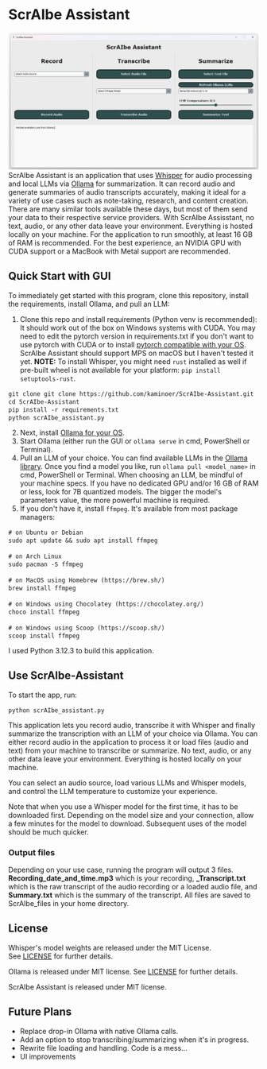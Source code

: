 # ScrAIbe Assistant
![Cover Photo](/misc/cover.png)
ScrAIbe Assistant is an application that uses [Whisper](https://github.com/openai/whisper) for audio processing and local LLMs via [Ollama](https://ollama.com/) for summarization. It can record audio and generate summaries of audio transcripts accurately, making it ideal for a variety of use cases such as note-taking, research, and content creation. There are many similar tools available these days, but most of them send your data to their respective service providers. With ScrAIbe Assisstant, no text, audio, or any other data leave your environment. Everything is hosted locally on your machine. For the application to run smoothly, at least 16 GB of RAM is recommended. For the best experience, an NVIDIA GPU with CUDA support or a MacBook with Metal support are recommended.

## Quick Start with GUI

To immediately get started with this program, clone this repository, install the requirements, install Ollama, and pull an LLM:

1. Clone this repo and install requirements (Python venv is recommended):
   It should work out of the box on Windows systems with CUDA. You may need to edit the pytorch version in requirements.txt if you don't want to use pytorch with CUDA or to install [pytorch compatible with your OS](https://pytorch.org/get-started/locally/). ScrAIbe Assistant should support MPS on macOS but I haven't tested it yet.
   **NOTE:** To install Whisper, you might need `rust` installed as well if pre-built wheel is not available for your platform: `pip install setuptools-rust`.
   
```shell
git clone git clone https://github.com/kaminoer/ScrAIbe-Assistant.git
cd ScrAIbe-Assistant
pip install -r requirements.txt
python scrAIbe_assistant.py
```

2. Next, install [Ollama for your OS](https://ollama.com/download).
3. Start Ollama (either run the GUI or `ollama serve` in cmd, PowerShell or Terminal).
4. Pull an LLM of your choice. You can find available LLMs in the [Ollama library](https://ollama.com/library). Once you find a model you like, run `ollama pull <model_name>` in cmd, PowerShell or Terminal.
   When choosing an LLM, be mindful of your machine specs. If you have no dedicated GPU and/or 16 GB of RAM or less, look for 7B quantized models. The bigger the model's parameters value, the more powerful machine is required.
5. If you don't have it, install `ffmpeg`. It's available from most package managers:

```
# on Ubuntu or Debian
sudo apt update && sudo apt install ffmpeg

# on Arch Linux
sudo pacman -S ffmpeg

# on MacOS using Homebrew (https://brew.sh/)
brew install ffmpeg

# on Windows using Chocolatey (https://chocolatey.org/)
choco install ffmpeg

# on Windows using Scoop (https://scoop.sh/)
scoop install ffmpeg
```

I used Python 3.12.3 to build this application.

## Use ScrAIbe-Assistant

To start the app, run:

```shell
python scrAIbe_assistant.py
```

This application lets you record audio, transcribe it with Whisper and finally summarize the transcription with an LLM of your choice via Ollama. You can either record audio in the application to process it or load files (audio and text) from your machine to transcribe or summarize. No text, audio, or any other data leave your environment. Everything is hosted locally on your machine.

You can select an audio source, load various LLMs and Whisper models, and control the LLM temperature to customize your experience.

Note that when you use a Whisper model for the first time, it has to be downloaded first. Depending on the model size and your connection, allow a few minutes for the model to download. Subsequent uses of the model should be much quicker.

### Output files

Depending on your use case, running the program will output 3 files. **Recording_date_and_time.mp3** which is your recording, **_Transcript.txt** which is the raw transcript of the audio recording or a loaded audio file, and **Summary.txt** which is the summary of the transcript. All files are saved to ScrAIbe_files in your home directory.

## License

Whisper's model weights are released under the MIT License. See [LICENSE](https://github.com/openai/whisper/blob/main/LICENSE) for further details.

Ollama is released under MIT license. See [LICENSE](https://github.com/ollama/ollama/blob/main/LICENSE) for further details.

ScrAIbe Assistant is released under MIT license.

## Future Plans
- Replace drop-in Ollama with native Ollama calls.
- Add an option to stop transcribing/summarizing when it's in progress.
- Rewrite file loading and handling. Code is a mess...
- UI improvements
